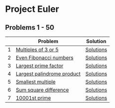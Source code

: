 # Project Euler

## Problems 1 - 50

| |Problem|Solution|
|---|---|---|
|1|[Multiples of 3 or 5](https://projecteuler.net/problem=1)|[Solutions](problem-01)|
|2|[Even Fibonacci numbers](https://projecteuler.net/problem=2)|[Solutions](problem-02)|
|3|[Largest prime factor](https://projecteuler.net/problem=3)|[Solutions](problem-03)|
|4|[Largest palindrome product](https://projecteuler.net/problem=4)|[Solutions](problem-04)|
|5|[Smallest multiple](https://projecteuler.net/problem=5)|[Solutions](problem-05)|
|6|[Sum square difference](https://projecteuler.net/problem=6)|[Solutions](problem-06)|
|7|[10001st prime](https://projecteuler.net/problem=7)|[Solutions](problem-07)|
